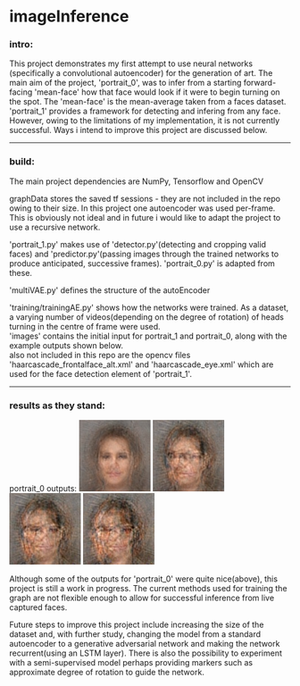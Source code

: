 # imageInference

### intro:
This project demonstrates my first attempt to use neural networks (specifically a convolutional autoencoder) for the generation of art. The main aim of the project, 'portrait_0', was to infer from a starting forward-facing 'mean-face' how that face would look if it were to begin turning on the spot. The 'mean-face' is the mean-average taken from a faces dataset. 'portrait_1' provides a framework for detecting and infering from any face. However, owing to the limitations of my implementation, it is not currently successful. Ways i intend to improve this project are discussed below.

* * *
### build:
The main project dependencies are NumPy, Tensorflow and OpenCV

graphData stores the saved tf sessions - they are not included in the repo owing to their size.
In this project one autoencoder was used per-frame. This is obviously not ideal and in future i would like to adapt the project to use a recursive network.   

'portrait_1.py' makes use of 'detector.py'(detecting and cropping valid faces) and 'predictor.py'(passing images through the trained networks to produce anticipated, successive frames).
'portrait_0.py' is adapted from these.    

'multiVAE.py' defines the structure of the autoEncoder    

'training/trainingAE.py' shows how the networks were trained. As a dataset, a varying number of videos(depending on the degree of rotation) of heads turning in the centre of frame were used.    
'images' contains the initial input for portrait_1 and portrait_0, along with the example outputs shown below.    
also not included in this repo are the opencv files 'haarcascade_frontalface_alt.xml' and 'haarcascade_eye.xml' which are used for the face detection element of 'portrait_1'.    

* * *
### results as they stand:

portrait_0 outputs:
![mean1](/images/mean1.jpg) ![mean4](/images/mean4.jpg) ![mean6](/images/mean6.jpg) ![mean8](/images/mean8.jpg)    

Although some of the outputs for 'portrait_0' were quite nice(above), this project is still a work in progress.  The current methods used for training the graph are not flexible enough to allow for successful inference from live captured faces.

Future steps to improve this project include increasing the size of the dataset and, with further study, changing the model from a standard autoencoder to a generative adversarial network and making the network recurrent(using an LSTM layer).  There is also the possibility to experiment with a semi-supervised model perhaps providing markers such as approximate degree of rotation to guide the network.

